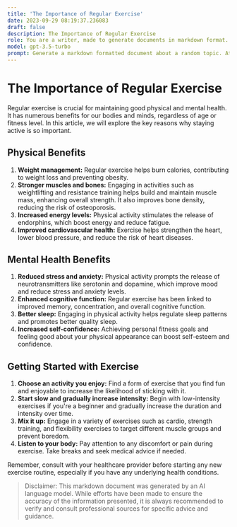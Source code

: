 ```yaml
---
title: 'The Importance of Regular Exercise'
date: 2023-09-29 08:19:37.236083
draft: false
description: The Importance of Regular Exercise
role: You are a writer, made to generate documents in markdown format. It is very important that all of the documents you generate are in valid markdown format.
model: gpt-3.5-turbo
prompt: Generate a markdown formatted document about a random topic. At the bottom, include a disclaimer explaining that the document was generated by you. The first line of the document should be the title. Make sure that the entire document is in proper markdown format, using a mix of various tags to make the document visually appealing.
---
```


# The Importance of Regular Exercise

Regular exercise is crucial for maintaining good physical and mental health. It has numerous benefits for our bodies and minds, regardless of age or fitness level. In this article, we will explore the key reasons why staying active is so important.

## Physical Benefits

1. **Weight management:** Regular exercise helps burn calories, contributing to weight loss and preventing obesity.
2. **Stronger muscles and bones:** Engaging in activities such as weightlifting and resistance training helps build and maintain muscle mass, enhancing overall strength. It also improves bone density, reducing the risk of osteoporosis.
3. **Increased energy levels:** Physical activity stimulates the release of endorphins, which boost energy and reduce fatigue.
4. **Improved cardiovascular health:** Exercise helps strengthen the heart, lower blood pressure, and reduce the risk of heart diseases.

## Mental Health Benefits

1. **Reduced stress and anxiety:** Physical activity prompts the release of neurotransmitters like serotonin and dopamine, which improve mood and reduce stress and anxiety levels.
2. **Enhanced cognitive function:** Regular exercise has been linked to improved memory, concentration, and overall cognitive function.
3. **Better sleep:** Engaging in physical activity helps regulate sleep patterns and promotes better quality sleep.
4. **Increased self-confidence:** Achieving personal fitness goals and feeling good about your physical appearance can boost self-esteem and confidence.

## Getting Started with Exercise

1. **Choose an activity you enjoy:** Find a form of exercise that you find fun and enjoyable to increase the likelihood of sticking with it.
2. **Start slow and gradually increase intensity:** Begin with low-intensity exercises if you're a beginner and gradually increase the duration and intensity over time.
3. **Mix it up:** Engage in a variety of exercises such as cardio, strength training, and flexibility exercises to target different muscle groups and prevent boredom.
4. **Listen to your body:** Pay attention to any discomfort or pain during exercise. Take breaks and seek medical advice if needed.

Remember, consult with your healthcare provider before starting any new exercise routine, especially if you have any underlying health conditions.

>Disclaimer: This markdown document was generated by an AI language model. While efforts have been made to ensure the accuracy of the information presented, it is always recommended to verify and consult professional sources for specific advice and guidance.